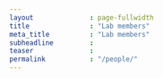 ```yaml
---
layout              : page-fullwidth
title               : "Lab members"
meta_title          : "Lab members"
subheadline         : 
teaser              : 
permalink           : "/people/"
---
```

